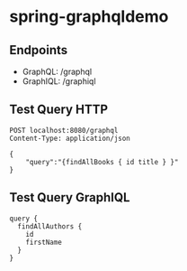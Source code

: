 # spring-graphqldemo

## Endpoints

- GraphQL: /graphql
- GraphIQL: /graphiql

## Test Query HTTP

```
POST localhost:8080/graphql
Content-Type: application/json

{
	"query":"{findAllBooks { id title } }"
}
```

## Test Query GraphIQL

```
query {
  findAllAuthors {
    id
    firstName
  }
}
```
